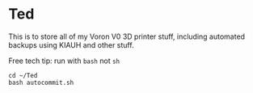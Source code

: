 # Ted
This is to store all of my Voron V0 3D printer stuff, including automated backups using KIAUH and other stuff.

Free tech tip: run with `bash` not `sh`

```
cd ~/Ted 
bash autocommit.sh
```
